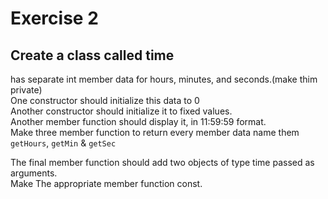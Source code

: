 # Exercise 2
## Create a class called time
has separate int member data for hours, minutes, and seconds.(make thim private)<br>
One constructor should initialize this data to 0 <br>
Another constructor should initialize it to fixed values. <br>
Another member function should display it, in 11:59:59 format. <br>
Make three member function to return every member data name them ``getHours``, ``getMin`` & ``getSec`` <br>

The final member function should add two objects of type time passed as arguments. <br>
Make The appropriate member function const.<br>
